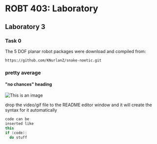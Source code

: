 # ROBT 403: Laboratory

## Laboratory 3 
### Task 0
The 5 DOF planar robot packages were download and compiled from: 
```
https://github.com/KNurlanZ/snake-noetic.git
```
### pretty average
#### "no chances" heading

![This is an image](https://myoctocat.com/assets/images/base-octocat.svg)

drop the video/gif file to the README editor window and it will create the syntax for it automatically

```c++
code can be 
inserted like 
this
if (code):
  do stuff
```
